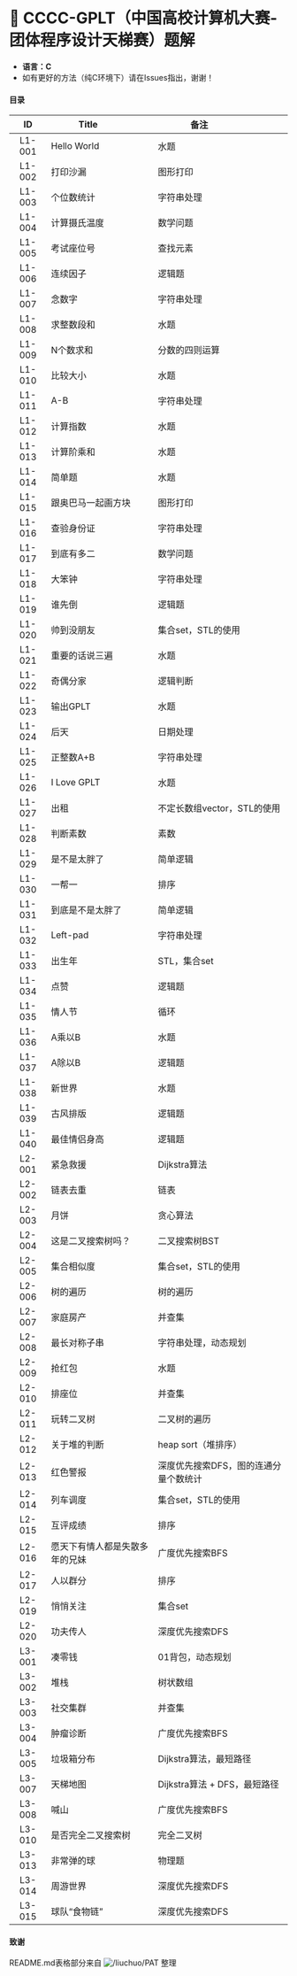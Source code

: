 # 🍭 CCCC-GPLT（中国高校计算机大赛-团体程序设计天梯赛）题解
 - <b>语言：C</b>
 - 如有更好的方法（纯C环境下）请在Issues指出，谢谢！

#### 目录
|   ID   | Title           | 备注                    |
| :----: | --------------- | --------------------- |
| L1-001 | Hello World     | 水题                    |
| L1-002 | 打印沙漏            | 图形打印                  |
| L1-003 | 个位数统计           | 字符串处理                 |
| L1-004 | 计算摄氏温度          | 数学问题                  |
| L1-005 | 考试座位号           | 查找元素                  |
| L1-006 | 连续因子            | 逻辑题                   |
| L1-007 | 念数字             | 字符串处理                 |
| L1-008 | 求整数段和           | 水题                    |
| L1-009 | N个数求和           | 分数的四则运算               |
| L1-010 | 比较大小            | 水题                    |
| L1-011 | A-B             | 字符串处理                 |
| L1-012 | 计算指数            | 水题                    |
| L1-013 | 计算阶乘和           | 水题                    |
| L1-014 | 简单题             | 水题                    |
| L1-015 | 跟奥巴马一起画方块       | 图形打印                  |
| L1-016 | 查验身份证           | 字符串处理                 |
| L1-017 | 到底有多二           | 数学问题                  |
| L1-018 | 大笨钟             | 字符串处理                 |
| L1-019 | 谁先倒             | 逻辑题                   |
| L1-020 | 帅到没朋友           | 集合set，STL的使用          |
| L1-021 | 重要的话说三遍         | 水题                    |
| L1-022 | 奇偶分家            | 逻辑判断                  |
| L1-023 | 输出GPLT          | 水题                    |
| L1-024 | 后天              | 日期处理                  |
| L1-025 | 正整数A+B          | 字符串处理                 |
| L1-026 | I Love GPLT     | 水题                    |
| L1-027 | 出租              | 不定长数组vector，STL的使用    |
| L1-028 | 判断素数            | 素数                    |
| L1-029 | 是不是太胖了          | 简单逻辑                  |
| L1-030 | 一帮一             | 排序                    |
| L1-031 | 到底是不是太胖了        | 简单逻辑                  |
| L1-032 | Left-pad        | 字符串处理                 |
| L1-033 | 出生年             | STL，集合set             |
| L1-034 | 点赞              | 逻辑题                   |
| L1-035 | 情人节             | 循环                    |
| L1-036 | A乘以B            | 水题                    |
| L1-037 | A除以B            | 逻辑题                   |
| L1-038 | 新世界             | 水题                    |
| L1-039 | 古风排版            | 逻辑题                   |
| L1-040 | 最佳情侣身高          | 逻辑题                   |
| L2-001 | 紧急救援            | Dijkstra算法            |
| L2-002 | 链表去重            | 链表                    |
| L2-003 | 月饼              | 贪心算法                  |
| L2-004 | 这是二叉搜索树吗？       | 二叉搜索树BST              |
| L2-005 | 集合相似度           | 集合set，STL的使用          |
| L2-006 | 树的遍历            | 树的遍历                  |
| L2-007 | 家庭房产            | 并查集                   |
| L2-008 | 最长对称子串          | 字符串处理，动态规划            |
| L2-009 | 抢红包             | 水题                    |
| L2-010 | 排座位             | 并查集                   |
| L2-011 | 玩转二叉树           | 二叉树的遍历                |
| L2-012 | 关于堆的判断          | heap sort（堆排序）        |
| L2-013 | 红色警报            | 深度优先搜索DFS，图的连通分量个数统计  |
| L2-014 | 列车调度            | 集合set，STL的使用          |
| L2-015 | 互评成绩            | 排序                    |
| L2-016 | 愿天下有情人都是失散多年的兄妹 | 广度优先搜索BFS             |
| L2-017 | 人以群分            | 排序                    |
| L2-019 | 悄悄关注            | 集合set                 |
| L2-020 | 功夫传人            | 深度优先搜索DFS             |
| L3-001 | 凑零钱             | 01背包，动态规划             |
| L3-002 | 堆栈              | 树状数组                  |
| L3-003 | 社交集群            | 并查集                   |
| L3-004 | 肿瘤诊断            | 广度优先搜索BFS             |
| L3-005 | 垃圾箱分布           | Dijkstra算法，最短路径       |
| L3-007 | 天梯地图            | Dijkstra算法 + DFS，最短路径 |
| L3-008 | 喊山              | 广度优先搜索BFS             |
| L3-010 | 是否完全二叉搜索树       | 完全二叉树                 |
| L3-013 | 非常弹的球           | 物理题                   |
| L3-014 | 周游世界            | 深度优先搜索DFS             |
| L3-015 | 球队“食物链”         | 深度优先搜索DFS             |

####  致谢
README.md表格部分来自 ![/liuchuo/PAT][1] 整理

 [1]: "https://github.com/liuchuo/PAT/blob/master/README.md"
